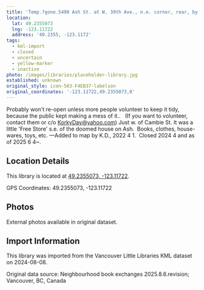```yaml
---
title: 'Temp.?gone.5490 Ash St. at W. 39th Ave., n.e. corner, rear, by lane'
location:
  lat: 49.2355073
  lng: -123.11722
  address: '49.2355, -123.1172'
tags:
  - kml-import
  - closed
  - uncertain
  - yellow-marker
  - inactive
photo: /images/libraries/placeholder-library.jpg
established: unknown
original_style: icon-503-F4EB37-labelson
original_coordinates: '-123.11722,49.2355073,0'
---
```

Probably won't re-open unless more people volunteer to keep it tidy, because the public kept making a mess of it..   (If you want to volunteer, contact them or c/o KorkyDay@yahoo.com)
Just w. of Cambie St.
It was a little 'Free Store' s.e. of the doomed house on Ash. 
Books, clothes, house-wares, toys, etc.
—Added to map by K.D., 2022 4 1. 
Closed 2024 4 and as of 2025 6 4~.

## Location Details

This library is located at [49.2355073, -123.11722](https://www.google.com/maps?q=49.2355073,-123.11722).

GPS Coordinates: 49.2355073, -123.11722

## Photos

External photos available in original dataset.

## Import Information

This library was imported from the Vancouver Little Libraries KML dataset on 2024-08-08.

Original data source: Neighbourhood book exchanges 2025.8.6.revision; Vancouver, BC, Canada
